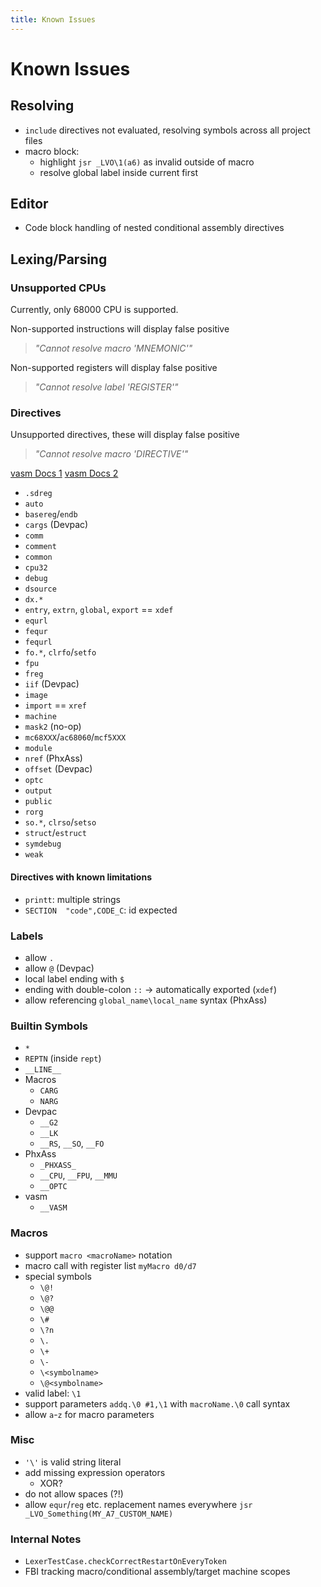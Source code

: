 ```yaml
---
title: Known Issues
---
```


# Known Issues

## Resolving

- `include` directives not evaluated, resolving symbols across all project files
- macro block:
  - highlight `jsr _LVO\1(a6)` as invalid outside of macro
  - resolve global label inside current first

## Editor

- Code block handling of nested conditional assembly directives

## Lexing/Parsing

### Unsupported CPUs

Currently, only 68000 CPU is supported.

Non-supported instructions will display false positive
> _"Cannot resolve macro '$MNEMONIC$'"_

Non-supported registers will display false positive
> _"Cannot resolve label '$REGISTER$'"_

### Directives

Unsupported directives, these will display false positive
> _"Cannot resolve macro '$DIRECTIVE$'"_

[vasm Docs 1](http://sun.hasenbraten.de/vasm/release/vasm_4.html)
[vasm Docs 2](http://sun.hasenbraten.de/vasm/release/vasm_18.html)

- `.sdreg`
- `auto`
- `basereg`/`endb`
- `cargs` (Devpac)
- `comm`
- `comment`
- `common`
- `cpu32`
- `debug`
- `dsource`
- `dx.*`
- `entry`, `extrn`, `global`, `export` == `xdef`
- `equrl`
- `fequr`
- `fequrl`
- `fo.*`, `clrfo`/`setfo`
- `fpu`
- `freg`
- `iif` (Devpac)
- `image`
- `import` == `xref`
- `machine`
- `mask2` (no-op)
- `mc68XXX`/`ac68060`/`mcf5XXX`
- `module`
- `nref` (PhxAss)
- `offset` (Devpac)
- `optc`
- `output`
- `public`
- `rorg`
- `so.*`, `clrso`/`setso`
- `struct`/`estruct`
- `symdebug`
- `weak`

#### Directives with known limitations

- `printt`: multiple strings
- `SECTION	"code",CODE_C`: id expected

### Labels

- allow `.`
- allow `@` (Devpac)
- local label ending with `$`
- ending with double-colon `::` -> automatically exported (`xdef`)
- allow referencing `global_name\local_name` syntax (PhxAss)

### Builtin Symbols

- `*`
- `REPTN` (inside `rept`)
- `__LINE__`
- Macros
  - `CARG`
  - `NARG`
- Devpac
  - `__G2`
  - `__LK`
  - `__RS`, `__SO`, `__FO`
- PhxAss
  - `_PHXASS_`
  - `__CPU`, `__FPU`, `__MMU`
  - `__OPTC`
- vasm
  - `__VASM`

### Macros

- support `macro <macroName>` notation
- macro call with register list `myMacro d0/d7`
- special symbols
  - `\@!`
  - `\@?`
  - `\@@`
  - `\#`
  - `\?n`
  - `\.`
  - `\+`
  - `\-`
  - `\<symbolname>`
  - `\@<symbolname>`
- valid label: `\1`
- support parameters `addq.\0 #1,\1` with `macroName.\0` call syntax
- allow `a`-`z` for macro parameters

### Misc

- `'\'` is valid string literal
- add missing expression operators
  - XOR?
- do not allow spaces (?!)
- allow `equr`/`reg` etc. replacement names everywhere `jsr _LVO_Something(MY_A7_CUSTOM_NAME)`

### Internal Notes

- `LexerTestCase.checkCorrectRestartOnEveryToken`
- FBI tracking macro/conditional assembly/target machine scopes